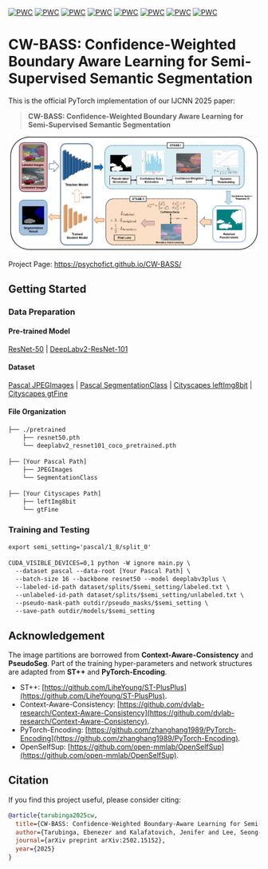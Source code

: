 [![PWC](https://img.shields.io/endpoint.svg?url=https://paperswithcode.com/badge/confidence-weighted-boundary-aware-learning/semi-supervised-semantic-segmentation-on-44)](https://paperswithcode.com/sota/semi-supervised-semantic-segmentation-on-44?p=confidence-weighted-boundary-aware-learning)
[![PWC](https://img.shields.io/endpoint.svg?url=https://paperswithcode.com/badge/confidence-weighted-boundary-aware-learning/semi-supervised-semantic-segmentation-on-3)](https://paperswithcode.com/sota/semi-supervised-semantic-segmentation-on-3?p=confidence-weighted-boundary-aware-learning)
[![PWC](https://img.shields.io/endpoint.svg?url=https://paperswithcode.com/badge/confidence-weighted-boundary-aware-learning/semi-supervised-semantic-segmentation-on-22)](https://paperswithcode.com/sota/semi-supervised-semantic-segmentation-on-22?p=confidence-weighted-boundary-aware-learning)
[![PWC](https://img.shields.io/endpoint.svg?url=https://paperswithcode.com/badge/confidence-weighted-boundary-aware-learning/semi-supervised-semantic-segmentation-on-27)](https://paperswithcode.com/sota/semi-supervised-semantic-segmentation-on-27?p=confidence-weighted-boundary-aware-learning)
[![PWC](https://img.shields.io/endpoint.svg?url=https://paperswithcode.com/badge/confidence-weighted-boundary-aware-learning/semi-supervised-semantic-segmentation-on-2)](https://paperswithcode.com/sota/semi-supervised-semantic-segmentation-on-2?p=confidence-weighted-boundary-aware-learning)
[![PWC](https://img.shields.io/endpoint.svg?url=https://paperswithcode.com/badge/confidence-weighted-boundary-aware-learning/semi-supervised-semantic-segmentation-on-1)](https://paperswithcode.com/sota/semi-supervised-semantic-segmentation-on-1?p=confidence-weighted-boundary-aware-learning)
[![PWC](https://img.shields.io/endpoint.svg?url=https://paperswithcode.com/badge/confidence-weighted-boundary-aware-learning/semi-supervised-semantic-segmentation-on-4)](https://paperswithcode.com/sota/semi-supervised-semantic-segmentation-on-4?p=confidence-weighted-boundary-aware-learning)
[![PWC](https://img.shields.io/endpoint.svg?url=https://paperswithcode.com/badge/confidence-weighted-boundary-aware-learning/semi-supervised-semantic-segmentation-on-9)](https://paperswithcode.com/sota/semi-supervised-semantic-segmentation-on-9?p=confidence-weighted-boundary-aware-learning)

# CW-BASS: Confidence-Weighted Boundary Aware Learning for Semi-Supervised Semantic Segmentation

This is the official PyTorch implementation of our IJCNN 2025 paper:
> **CW-BASS: Confidence-Weighted Boundary Aware Learning for Semi-Supervised Semantic Segmentation**

![Fig. 2 Framework](docs/assets/images/Fig.%202%20Framework.png)

Project Page: https://psychofict.github.io/CW-BASS/

## Getting Started

### Data Preparation

#### Pre-trained Model

[ResNet-50](https://download.pytorch.org/models/resnet50-0676ba61.pth) | [DeepLabv2-ResNet-101](https://drive.google.com/file/d/14be0R1544P5hBmpmtr8q5KeRAvGunc6i/view?usp=sharing)

#### Dataset

[Pascal JPEGImages](http://host.robots.ox.ac.uk/pascal/VOC/voc2012/VOCtrainval_11-May-2012.tar) | [Pascal SegmentationClass](https://drive.google.com/file/d/1ikrDlsai5QSf2GiSUR3f8PZUzyTubcuF/view?usp=sharing) | [Cityscapes leftImg8bit](https://www.cityscapes-dataset.com/file-handling/?packageID=3) | [Cityscapes gtFine](https://drive.google.com/file/d/1E_27g9tuHm6baBqcA7jct_jqcGA89QPm/view?usp=sharing) 

#### File Organization

```
├── ./pretrained
    ├── resnet50.pth
    └── deeplabv2_resnet101_coco_pretrained.pth
    
├── [Your Pascal Path]
    ├── JPEGImages
    └── SegmentationClass
    
├── [Your Cityscapes Path]
    ├── leftImg8bit
    └── gtFine
```


### Training and Testing

```
export semi_setting='pascal/1_8/split_0'

CUDA_VISIBLE_DEVICES=0,1 python -W ignore main.py \
  --dataset pascal --data-root [Your Pascal Path] \
  --batch-size 16 --backbone resnet50 --model deeplabv3plus \
  --labeled-id-path dataset/splits/$semi_setting/labeled.txt \
  --unlabeled-id-path dataset/splits/$semi_setting/unlabeled.txt \
  --pseudo-mask-path outdir/pseudo_masks/$semi_setting \
  --save-path outdir/models/$semi_setting
```


## Acknowledgement

The image partitions are borrowed from **Context-Aware-Consistency** and **PseudoSeg**. 
Part of the training hyper-parameters and network structures are adapted from **ST++** and **PyTorch-Encoding**. 

+ ST++: [https://github.com/LiheYoung/ST-PlusPlus](https://github.com/LiheYoung/ST-PlusPlus).
+ Context-Aware-Consistency: [https://github.com/dvlab-research/Context-Aware-Consistency](https://github.com/dvlab-research/Context-Aware-Consistency).
+ PyTorch-Encoding: [https://github.com/zhanghang1989/PyTorch-Encoding](https://github.com/zhanghang1989/PyTorch-Encoding).
+ OpenSelfSup: [https://github.com/open-mmlab/OpenSelfSup](https://github.com/open-mmlab/OpenSelfSup).

## Citation

If you find this project useful, please consider citing:

```bibtex
@article{tarubinga2025cw,
  title={CW-BASS: Confidence-Weighted Boundary-Aware Learning for Semi-Supervised Semantic Segmentation},
  author={Tarubinga, Ebenezer and Kalafatovich, Jenifer and Lee, Seong-Whan},
  journal={arXiv preprint arXiv:2502.15152},
  year={2025}
}
